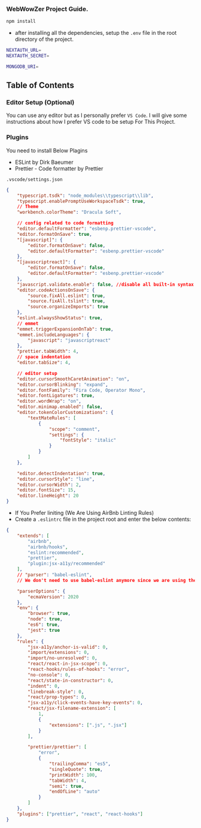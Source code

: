 ### WebWowZer Project Guide.

```bash
npm install
```

- after installing all the dependencies, setup the `.env` file in the root directory of the project.

```bash
NEXTAUTH_URL=
NEXTAUTH_SECRET=

MONGODB_URI=
```

## Table of Contents

### Editor Setup (Optional)

You can use any editor but as I personally prefer `VS Code`. I will give some instructions about how I prefer VS code to be setup For This Project.

### Plugins

You need to install Below Plagins

-   ESLint by Dirk Baeumer
-   Prettier - Code formatter by Prettier

`.vscode/settings.json`

```json
{
    "typescript.tsdk": "node_modules\\typescript\\lib",
    "typescript.enablePromptUseWorkspaceTsdk": true,
    // Theme
    "workbench.colorTheme": "Dracula Soft",

    // config related to code formatting
    "editor.defaultFormatter": "esbenp.prettier-vscode",
    "editor.formatOnSave": true,
    "[javascript]": {
        "editor.formatOnSave": false,
        "editor.defaultFormatter": "esbenp.prettier-vscode"
    },
    "[javascriptreact]": {
        "editor.formatOnSave": false,
        "editor.defaultFormatter": "esbenp.prettier-vscode"
    },
    "javascript.validate.enable": false, //disable all built-in syntax checking
    "editor.codeActionsOnSave": {
        "source.fixAll.eslint": true,
        "source.fixAll.tslint": true,
        "source.organizeImports": true
    },
    "eslint.alwaysShowStatus": true,
    // emmet
    "emmet.triggerExpansionOnTab": true,
    "emmet.includeLanguages": {
        "javascript": "javascriptreact"
    },
    "prettier.tabWidth": 4,
    // space indentation
    "editor.tabSize": 4,

    // editor setup
    "editor.cursorSmoothCaretAnimation": "on",
    "editor.cursorBlinking": "expand",
    "editor.fontFamily": "Fira Code, Operator Mono",
    "editor.fontLigatures": true,
    "editor.wordWrap": "on",
    "editor.minimap.enabled": false,
    "editor.tokenColorCustomizations": {
        "textMateRules": [
            {
                "scope": "comment",
                "settings": {
                    "fontStyle": "italic"
                }
            }
        ]
    },

    "editor.detectIndentation": true,
    "editor.cursorStyle": "line",
    "editor.cursorWidth": 2,
    "editor.fontSize": 15,
    "editor.lineHeight": 20
}
```

-   If You Prefer liniting (We Are Using AirBnb Linting Rules)
-   Create a `.eslintrc` file in the project root and enter the below contents:

```json
{
    "extends": [
        "airbnb",
        "airbnb/hooks",
        "eslint:recommended",
        "prettier",
        "plugin:jsx-a11y/recommended"
    ],
    // "parser": "babel-eslint",
    // We don't need to use babel-eslint anymore since we are using the latest version of eslint

    "parserOptions": {
        "ecmaVersion": 2020
    },
    "env": {
        "browser": true,
        "node": true,
        "es6": true,
        "jest": true
    },
    "rules": {
        "jsx-a11y/anchor-is-valid": 0,
        "import/extensions": 0,
        "import/no-unresolved": 0,
        "react/react-in-jsx-scope": 0,
        "react-hooks/rules-of-hooks": "error",
        "no-console": 0,
        "react/state-in-constructor": 0,
        "indent": 0,
        "linebreak-style": 0,
        "react/prop-types": 0,
        "jsx-a11y/click-events-have-key-events": 0,
        "react/jsx-filename-extension": [
            1,
            {
                "extensions": [".js", ".jsx"]
            }
        ],

        "prettier/prettier": [
            "error",
            {
                "trailingComma": "es5",
                "singleQuote": true,
                "printWidth": 100,
                "tabWidth": 4,
                "semi": true,
                "endOfLine": "auto"
            }
        ]
    },
    "plugins": ["prettier", "react", "react-hooks"]
}
```
